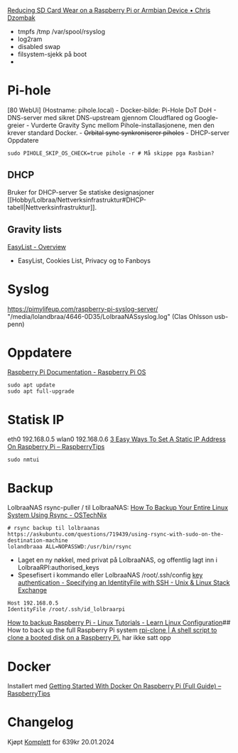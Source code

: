 [Reducing SD Card Wear on a Raspberry Pi or Armbian Device • Chris Dzombak](https://www.dzombak.com/blog/2021/11/reducing-sd-card-wear-on-a-raspberry-pi-or-armbian-device/#if-the-system-can%E2%80%99t-use-a-read-only-filesystem)
- tmpfs /tmp /var/spool/rsyslog
- log2ram
- disabled swap
- filsystem-sjekk på boot
- 
# Pi-hole 
[80 WebUi] (Hostname: pihole.local)
	- Docker-bilde: Pi-Hole DoT DoH
	- DNS-server med sikret DNS-upstream gjennom Cloudflared og Google-greier
	- Vurderte Gravity Sync mellom Pihole-installasjonene, men den krever standard Docker.
	- ~~Orbital sync synkroniserer piholes~~
	- DHCP-server
Oppdatere 
```
sudo PIHOLE_SKIP_OS_CHECK=true pihole -r # Må skippe pga Rasbian?
```

## DHCP
Bruker for DHCP-server
Se statiske designasjoner [[Hobby/Lolbraa/Nettverksinfrastruktur#DHCP-tabell|Nettverksinfrastruktur]].

## Gravity lists
[EasyList - Overview](https://easylist.to/)
- EasyList, Cookies List, Privacy og to Fanboys
# Syslog
https://pimylifeup.com/raspberry-pi-syslog-server/
"/media/lolandbraa/4646-0D35/LolbraaNASsyslog.log" (Clas Ohlsson usb-penn)

# Oppdatere
[Raspberry Pi Documentation - Raspberry Pi OS](https://www.raspberrypi.com/documentation/computers/os.html)
```
sudo apt update
sudo apt full-upgrade
```
# Statisk IP
eth0 192.168.0.5
wlan0 192.168.0.6
[3 Easy Ways To Set A Static IP Address On Raspberry Pi – RaspberryTips](https://raspberrytips.com/set-static-ip-address-raspberry-pi/)
```
sudo nmtui
```

# Backup
LolbraaNAS rsync-puller / til LolbraaNAS: 
[How To Backup Your Entire Linux System Using Rsync - OSTechNix](https://ostechnix.com/backup-entire-linux-system-using-rsync/)
```LolbraaRPI:/etc/sudoers 
# rsync backup til lolbraanas https://askubuntu.com/questions/719439/using-rsync-with-sudo-on-the-destination-machine
lolandbraaa ALL=NOPASSWD:/usr/bin/rsync
```
- Laget en ny nøkkel, med privat på LolbraaNAS, og offentlig lagt inn i LolbraaRPI:authorised_keys
- Spesefisert i kommando eller LolbraaNAS /root/.ssh/config [key authentication - Specifying an IdentityFile with SSH - Unix & Linux Stack Exchange](https://unix.stackexchange.com/questions/494483/specifying-an-identityfile-with-ssh)
```
Host 192.168.0.5
IdentityFile /root/.ssh/id_lolbraarpi
```

[How to backup Raspberry Pi - Linux Tutorials - Learn Linux Configuration](https://linuxconfig.org/how-to-backup-raspberry-pi)## How to back up the full Raspberry Pi system
[rpi-clone | A shell script to clone a booted disk on a Raspberry Pi.](https://rpi-clone.jeffgeerling.com/)
har ikke satt opp

# Docker
Installert med [Getting Started With Docker On Raspberry Pi (Full Guide) – RaspberryTips](https://raspberrytips.com/docker-on-raspberry-pi/)

# Changelog
Kjøpt [Komplett](https://www.komplett.no/product/1133778/datautstyr/pc-komponenter/hovedkort/integrert-cpu/raspberry-pi-4-model-b-2gb-ram) for 639kr 20.01.2024
